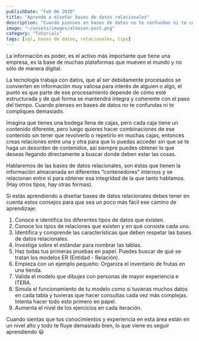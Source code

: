 ```yaml
---
publishDate: "Feb 06 2020"
title: "Aprende a diseñar bases de datos relacionales"
description: "Cuando pienses en bases de datos no te confundas ni te compliques demasiado."
image: "~/assets/images/almacen-post.png"
category: "Tutorials"
tags: [sql, bases de datos, relacionales, tips]
---
```

La información es poder, es el activo más importante que tiene una empresa, es la base de muchas plataformas que mueven el mundo y no sólo de manera digital.

La tecnología trabaja con datos, que al ser debidamente procesados se convierten en información muy valiosa para interés de alguien o algo, el punto es que parte de ese procesamiento depende de cómo esté estructurada y de qué forma se mantendrá íntegra y coherente con el paso del tiempo.
Cuando pienses en bases de datos no te confundas ni te compliques demasiado.

Imagina que tienes una bodega llena de cajas, pero cada caja tiene un contenido diferente, pero luego quieres hacer combinaciones de ese contenido sin tener que revolverlo o repetirlo en muchas cajas, entonces creas relaciones entre una y otra para que lo puedas acceder sin que se te haga un desorden de contenidos, así siempre puedes obtener lo que deseas llegando directamente a buscar donde deben estar las cosas.

Hablaremos de las bases de datos relacionales, son éstas que tienen la información almacenada en diferentes “contenedores” internos y se relacionan entre sí para obtener esa integridad de la que tanto hablamos. (Hay otros tipos, hay otras formas).

Si estás aprendiendo a diseñar bases de datos relacionales debes tener en cuenta estos consejos para que sea un poco más fácil ese camino de aprendizaje:

1. Conoce e identifica los diferentes tipos de datos que existen.
2. Conoce los tipos de relaciones que existen y en qué consiste cada uno.
3. Identifica y comprende las características que deben respetar las bases de datos relacionales.
3. Investiga sobre el estándar para nombrar las tablas.
4. Haz todas tus primeras pruebas en papel. Puedes buscar de qué se tratan los modelos ER (Entidad - Relación).
5. Empieza con un ejemplo pequeño: Organiza el inventario de frutas en una tienda.
6. Valida el modelo que dibujes con personas de mayor experiencia e ITERA.
7. Simula el funcionamiento de tu modelo como si tuvieras muchos datos en cada tabla y tuvieras que hacer consultas cada vez más complejas. Intenta hacer todo esto primero en papel.
8. Aumenta el nivel de los ejercicios en cada iteración.

Cuando sientas que tus conocimientos y experiencia en esta área están en un nivel alto y todo te fluye demasiado bien, lo que viene es seguir aprendiendo 😃